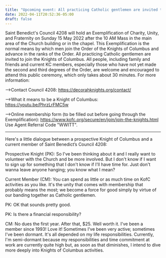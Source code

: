 ```yaml
---
title: "Upcoming event: All practicing Catholic gentlemen are invited to join the Knights of Columbus. Next induction ceremony will be on Sunday 15 May 2022 after the 10 AM Mass. Family and friends are welcome and encouraged to be present."
date: 2022-04-11T20:52:36-05:00
draft: false
---
```


<!--more-->
Saint Benedict's Council 4208 will hold an Exemplification of Charity, Unity, and Fraternity on Sunday 15 May 2022 after the 10 AM Mass in the main area of the Church building or in the chapel. This Exemplification is the normal means by which men join the Order of the Knights of Columbus and advance in the ranks of the Order. All practicing Catholic gentlemen are invited to join the Knights of Columbus. All people, including family and friends and current KC members, especially those who have not yet made the second and third degrees of the Order, are welcome and encouraged to attend this public ceremony, which only takes about 30 minutes. For more information:

-->Contact Council 4208: https://decorahknights.org/contact/

-->What it means to be a Knight of Columbus: https://youtu.be/PhrzLrFMC5w

-->Online membership form (to be filled out before going through the Exemplification): https://www.kofc.org/secure/en/join/join-the-knights.html Use Agent Referral Code "WWITT".

***********************************

Here's a little dialogue between a prospective Knight of Columbus and a current member of Saint Benedict’s Council 4208:

Prospective Knight (PK): So I've been thinking about it and I really want to volunteer with the Church  and be more involved.  But I don't know if I want to sign up for something that I don't know if I'll have time for. Just don't wanna leave anyone hanging; you know what I mean?

Current Member (CM): You can spend as little or as much time on KofC activities as you like. It's the unity that comes with membership that probably means the most; we become a force for good simply by virtue of our banding together as Catholic gentlemen.

PK: OK that sounds pretty good.

PK: Is there a financial responsibility?

CM: No dues the first year. After that, $25. Well worth it. I've been a member since 1993! Love it! Sometimes I've been very active; sometimes I've been dormant. It's all depended on my life responsibilities. Currently, I'm semi-dormant because my responsibilities and time commitment at work are currently quite high but, as soon as that diminishes, I intend to dive more deeply into Knights of Columbus activities.
